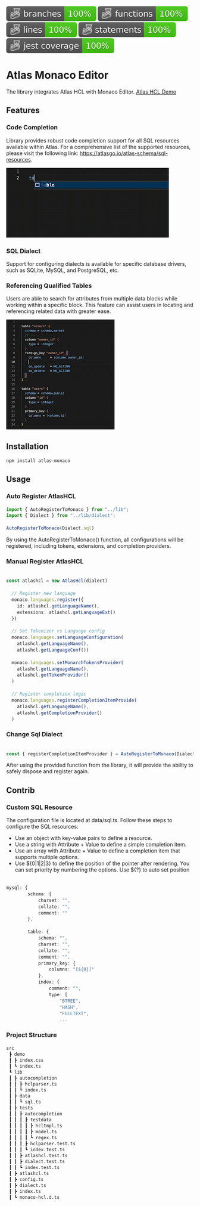 <p>&nbsp;</p>


![Branches](./badges/coverage-branches.svg)
![Functions](./badges/coverage-functions.svg)
![Lines](./badges/coverage-lines.svg)
![Statements](./badges/coverage-statements.svg)
![Jest coverage](./badges/coverage-jest%20coverage.svg)

# Atlas Monaco Editor
The library integrates Atlas HCL with Monaco Editor.
[Atlas HCL Demo](https://datdao.me/atlas-monaco)

## Features
### Code Completion

Library provides robust code completion support for all SQL resources available within Atlas. For a comprehensive list of the supported resources, please visit the following link: https://atlasgo.io/atlas-schema/sql-resources.

![Code Completion Demo](assets/code_completion.gif)


### SQL Dialect
Support for configuring dialects is available for specific database drivers, such as SQLite, MySQL, and PostgreSQL, etc.

### Referencing Qualified Tables
Users are able to search for attributes from multiple data blocks while working within a specific block. This feature can assist users in locating and referencing related data with greater ease.

![Code Completion Demo](assets/references.gif)


## Installation

```bash
npm install atlas-monaco
```

## Usage

### Auto Register AtlasHCL

```ts
import { AutoRegisterToMonaco } from "../lib";
import { Dialect } from "../lib/dialect";

AutoRegisterToMonaco(Dialect.sql)

```

By using the AutoRegisterToMonaco() function, all configurations will be registered, including tokens, extensions, and completion providers.

### Manual Register AtlasHCL

```ts

const atlashcl = new AtlasHcl(dialect)
  
  // Register new language 
  monaco.languages.register({
    id: atlashcl.getLanguageName(),
    extensions: atlashcl.getLanguageExt()
  })

  // Set Tokenizer vs Language config
  monaco.languages.setLanguageConfiguration(
    atlashcl.getLanguageName(), 
    atlashcl.getLanguageConf())

  monaco.languages.setMonarchTokensProvider(
    atlashcl.getLanguageName(), 
    atlashcl.getTokenProvider()
  )

  // Register completion logic
  monaco.languages.registerCompletionItemProvide(
    atlashcl.getLanguageName(),
    atlashcl.getCompletionProvider()
  )

```

### Change Sql Dialect

```ts

const { registerCompletionItemProvider } = AutoRegisterToMonaco(Dialect.sql)

```

After using the provided function from the library, it will provide the ability to safely dispose and register again.

## Contrib

### Custom SQL Resource 
The configuration file is located at data/sql.ts. Follow these steps to configure the SQL resources:

- Use an object with key-value pairs to define a resource.
- Use a string with Attribute + Value to define a simple completion item.
- Use an array with Attribute + Value to define a completion item that supports multiple options.
- Use ${0|1|2|3} to define the position of the pointer after rendering. You can set priority by numbering the options. Use ${?} to auto set position

```ts

mysql: {
        schema: {
            charset: "",
            collate: "",
            comment: ""
        },

        table: {
            schema: "",
            charset: "",
            collate: "",
            comment: "",
            primary_key: {
                columns: "[${0}]"
            },
            index: {
                comment: "",
                type: [
                    "BTREE",
                    "HASH",
                    "FULLTEXT",
                    ...

```

### Project Structure

```
src
 ┣ demo
 ┃ ┣ index.css
 ┃ ┗ index.ts
 ┗ lib
 ┃ ┣ autocompletion
 ┃ ┃ ┣ hclparser.ts
 ┃ ┃ ┗ index.ts
 ┃ ┣ data
 ┃ ┃ ┗ sql.ts
 ┃ ┣ tests
 ┃ ┃ ┣ autocompletion
 ┃ ┃ ┃ ┣ testdata
 ┃ ┃ ┃ ┃ ┣ hcltmpl.ts
 ┃ ┃ ┃ ┃ ┣ model.ts
 ┃ ┃ ┃ ┃ ┗ regex.ts
 ┃ ┃ ┃ ┣ hclparser.test.ts
 ┃ ┃ ┃ ┗ index.test.ts
 ┃ ┃ ┣ atlashcl.test.ts
 ┃ ┃ ┣ dialect.test.ts
 ┃ ┃ ┗ index.test.ts
 ┃ ┣ atlashcl.ts
 ┃ ┣ config.ts
 ┃ ┣ dialect.ts
 ┃ ┣ index.ts
 ┃ ┗ monaco-hcl.d.ts
```

